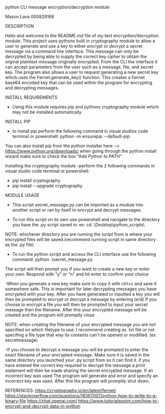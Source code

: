 python CLI message encryption/decryption module

Mason Lava 000829168

DESCRIPTION

Hello and welcome to the README.md file of my text encryption/decryption module.
This project uses pythons built in cryptography module to allow a user to generate and use a key to either encrypt or decrypt a secret message via a command line interface. This message can only be decrypted by being able to supply the correct key cipher to obtain the orginal plaintext message originally encrypted. From the CLI the interface it can accept parameters from the user such as a message, file, and secret key. The program also allows a user to request generating a new secret key which uses the Fernet.generate_key() function. This creates a Fernet base64 encoded key that can be used within the program for encrypting and decrypting messages. 

INSTALL REQUIREMENTS
- Using this module requires pip and pythons cryptography module which may not be installed automatically.

INSTALL PIP
- to install pip perform the following command in visual studios code terminal or powershell: python -m ensurepip --default-pip

You can also install pip from the python installer here --> https://www.python.org/downloads/
when going through the python install wizard make sure to check the box "Add Python to PATH"

Installing the cryptography module
-perform the 2 following commands in visual studio code terminal or powershell: 

- pip install cryptography
- pip install --upgrade cryptography

MODULE USAGE

- This script secret_message.py can be imported as a module into another script or ran by itself to encrypt and decrypt messages.

- To run this script on its own use powershell and navigate to the directory you have the .py script saved in:
ex: cd .\Desktop\python_scripts\

NOTE: whichever directory you are running the script from is where your encrypted files will be saved.(recommend running script in same directory as the .py file)

- To run the python script and access the CLI interface use the following command:
python .\secret_message.py

The script will then prompt you if you want to create a new key or enter your own:
Respond with "y" or "n" and hit enter to confirm your choice

-When you generate a new key make sure to copy it with ctrl+c and save it somewhere safe. This is important for later decrypting messages you have encrypted with your key.
After you have generated or inputted a key you will then be prompted to encrypt or decrypt a message by entering (e/d)
If you choose to encrypt a file you will then be prompted to input your secret message then the filename.
After this your encrypted message will be created and the program will promptly close

NOTE: when creating the filename of your encrypted message you are not specified on which filetype to use. I recommend creating as .txt file or not specifing a file type that way its contents can't be opened or modified. (ex. secretmessage)

-If you choose to decrypt a message you will be prompted to enter the exact filename of your encrypted message. Make sure it is saved in the same directory you launched your .py script from so it can find it.
if you have entered the correct key required to decrypt the message a print statement will then be made sharing the secret encrypted message. If an incorrect key was used The program will generate and error and specify an incorrect key was used.
After this the program will promptly shut down.

REFERENCES:
https://cryptography.io/en/latest/fernet/
https://stackoverflow.com/questions/18367007/python-how-to-write-to-a-binary-file
https://chat.openai.com/
https://www.tutorialspoint.com/how-to-encrypt-and-decrypt-data-in-python





